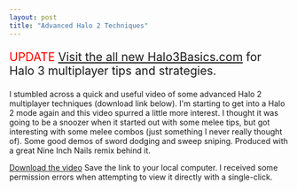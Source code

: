 ```yaml
---
layout: post
title: "Advanced Halo 2 Techniques"
---
```


<p style="font-size: 150%;"><span style="color: red;">UPDATE</span>  <a href="http://www.halo3basics.com" target="_blank">Visit the all new Halo3Basics.com</a> for Halo 3 multiplayer tips and strategies.</p>


  
<p>I stumbled across a quick and useful video of some advanced Halo 2 multiplayer techniques (download link below).  I'm starting to get into a Halo 2 mode again and this video spurred a little more interest.  I thought it was going to be a snoozer when it started out with some melee tips, but got interesting with some melee combos (just something I never really thought of).  Some good demos of sword dodging and sweep sniping.  Produced with a great Nine Inch Nails remix behind it.</p>


<p><a href="http://files2.bungie.org/stratguide/AdvancedCombatTechniques.wmv">Download the video</a>  Save the link to your local computer.  I received some permission errors when attempting to view it directly with a single-click.</p>


 
